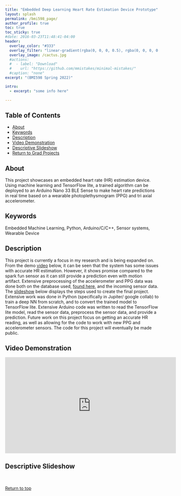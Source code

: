 ```yaml
---
title: "Embedded Deep Learning Heart Rate Estimation Device Prototype"
layout: splash
permalink: /bmi598_page/
author_profile: true
toc: true
toc_sticky: true
#date: 2016-03-23T11:48:41-04:00
header:
  overlay_color: "#333"
  overlay_filter: "linear-gradient(rgba(0, 0, 0, 0.5), rgba(0, 0, 0, 0.5))"
  overlay_image: /cactus.jpg
  #actions:
  #  - label: "Download"
  #    url: "https://github.com/mmistakes/minimal-mistakes/"
  #caption: "none"
excerpt: "(BMI598 Spring 2022)"

intro: 
  - excerpt: "some info here"   
   
---
```


## Table of Contents
- [About](/bmi598_page/#about)<br>
- [Keywords](/bmi598_page/#keywords)  <br> 
- [Description](/bmi598_page/#description) <br>
- [Video Demonstration](/bmi598_page/#video-demonstration)  <br>
- [Descriptive Slideshow](/bmi598_page/#descriptive-slideshow) <br>
- [Return to Grad Projects](/grad_projects/) 

## About
This project showcases an embedded heart rate (HR) estimation device. Using machine learning and TensorFlow lite, a trained algorithm can be deployed to an Arduino Nano 33 BLE Sense to make heart rate predictions in real time based on a wearable photoplethysmogram (PPG) and tri axial accelerometer.

## Keywords
Embedded Machine Learning, Python, Arduino/C/C++, Sensor systems, Wearable Device

## Description
This project is currently a focus in my research and is being expanded on. From the demo [video](#video-demonstration) below, it can be seen that the system has some issues with accurate HR estimation. However, it shows promise compared to the spark fun sensor as it can still provide a prediction even with motion artifact. Extensive preprocessing of the accelerometer and PPG data was done both on the database used, [found here](https://archive.ics.uci.edu/ml/datasets/PPG-DaLiA), and the incoming sensor data. The [slideshow](#descriptive-slideshow) below displays the steps used to create the final project. Extensive work was done in Python (specifically in Jupiter/ google collab) to train a deep NN from scratch, and to convert the trained model to TensorFlow lite. Extensive Arduino code was written to read the TensorFlow lite model, read the sensor data, preprocess the sensor data, and provide a prediction. Future work on this project focus on getting an accurate HR reading, as well as allowing for the code to work with new PPG and accelerometer sensors. The code for this project will eventually be made public. 

## Video Demonstration
<iframe width="560" height="315" src="https://www.youtube.com/embed/IdMJLKb7cA8" title="YouTube video player" frameborder="0" allow="accelerometer; autoplay; clipboard-write; encrypted-media; gyroscope; picture-in-picture" allowfullscreen></iframe>

## Descriptive Slideshow
<object data="{{ site.url }}{{ site.baseurl }}/_pages/graduate/bmi598/BMI598_F3_sindorf.pdf" width="1000" height="1000" type='application/pdf'></object>

<br><br>
[Return to top](/bmi598_page/#table-of-contents)
